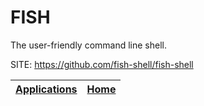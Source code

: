 # FISH
 
 The user-friendly command line shell.
 
 SITE: https://github.com/fish-shell/fish-shell

 | [Applications](https://portable-linux-apps.github.io/apps.html) | [Home](https://portable-linux-apps.github.io)
 | --- | --- |
